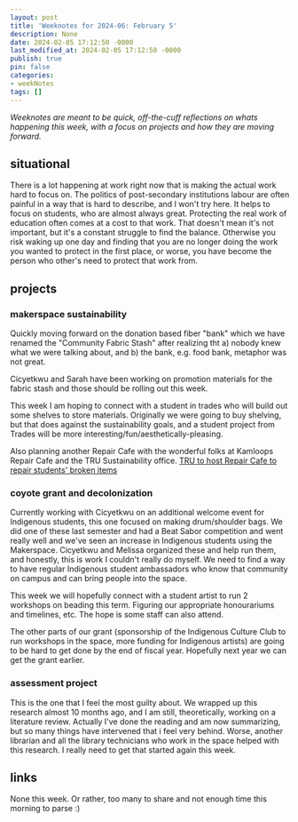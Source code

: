 ```yaml
---
layout: post
title: 'Weeknotes for 2024-06: February 5'
description: None
date: 2024-02-05 17:12:50 -0000
last_modified_at: 2024-02-05 17:12:50 -0000
publish: true
pin: false
categories:
- weekNotes
tags: []
---
```

_Weeknotes are meant to be quick, off-the-cuff reflections on whats happening this week, with a focus on projects and how they are moving forward._

## situational

There is a lot happening at work right now that is making the actual work hard to focus on. The politics of post-secondary institutions labour are often painful in a way that is hard to describe, and I won't try here. It helps to focus on students, who are almost always great. Protecting the real work of education often comes at a cost to that work. That doesn't mean it's not important, but it's a constant struggle to find the balance. Otherwise you risk waking up one day and finding that you are no longer doing the work you wanted to protect in the first place, or worse, you have become the person who other's need to protect that work from.

## projects

### makerspace sustainability

Quickly moving forward on the donation based fiber "bank" which we have renamed the "Community Fabric Stash" after realizing tht a) nobody knew what we were talking about, and b) the bank, e.g. food bank, metaphor was not great.

Cicyetkwu and Sarah have been working on promotion materials for the fabric stash and those should be rolling out this week.

This week I am hoping to connect with a student in trades who will build out some shelves to store materials. Originally we were going to buy shelving, but that does against the sustainability goals, and a student project from Trades will be more interesting/fun/aesthetically-pleasing.

Also planning another Repair Cafe with the wonderful folks at Kamloops Repair Cafe and the TRU Sustainability office. [TRU to host Repair Cafe to repair students' broken items](https://www.castanetkamloops.net/edition/news-story-470173-48-.htm)

### coyote grant and decolonization

Currently working with Cicyetkwu on an additional welcome event for Indigenous students, this one focused on making drum/shoulder bags. We did one of these last semester and had a Beat Sabor competition and went really well and we've seen an increase in Indigenous students using the Makerspace. Cicyetkwu and Melissa organized these and help run them, and honestly, this is work I couldn't really do myself. We need to find a way to have regular Indigenous student ambassadors who know that community on campus and can bring people into the space.

This week we will hopefully connect with a student artist to run 2 workshops on beading this term. Figuring our appropriate honourariums and timelines, etc. The hope is some staff can also attend.

The other parts of our grant (sponsorship of the Indigenous Culture Club to run workshops in the space, more funding for Indigenous artists) are going to be hard to get done by the end of fiscal year. Hopefully next year we can get the grant earlier.

### assessment project

This is the one that I feel the most guilty about. We wrapped up this research almost 10 months ago, and I am still, theoretically, working on a literature review. Actually I've done the reading and am now summarizing, but so many things have intervened that i feel very behind. Worse, another librarian and all the library technicians who work in the space helped with this research. I really need to get that started again this week.

## links

None this week. Or rather, too many to share and not enough time this morning to parse :)
